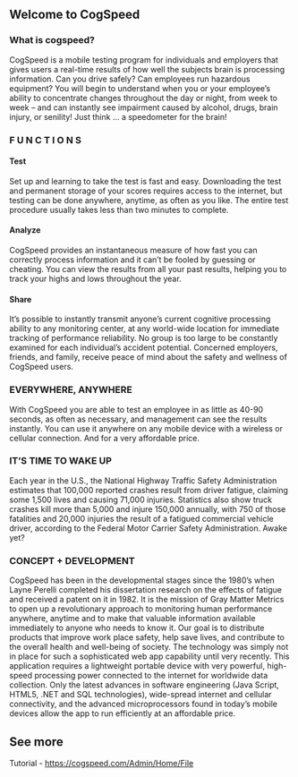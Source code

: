 ## Welcome to CogSpeed


### What is cogspeed?
CogSpeed is a mobile testing program for individuals and employers that gives users a real-time results of how well the subjects brain is processing information.
Can you drive safely? Can employees run hazardous equipment?
You will begin to understand when you or your employee’s ability to concentrate changes throughout the day or night, from week to week – and can instantly see impairment caused by alcohol, drugs, brain injury, or senility!
Just think … a speedometer for the brain!


### F U N C T I O N S

#### Test

Set up and learning to take the test is fast and easy. Downloading the test and permanent storage of your scores requires access to the internet, but testing can be done anywhere, anytime, as often as you like. The entire test procedure usually takes less than two minutes to complete.

#### Analyze

CogSpeed provides an instantaneous measure of how fast you can correctly process information and it can’t be fooled by guessing or cheating. You can view the results from all your past results, helping you to track your highs and lows throughout the year.

#### Share

It’s possible to instantly transmit anyone’s current cognitive processing ability to any monitoring center, at any world-wide location for immediate tracking of performance reliability. No group is too large to be constantly examined for each individual’s accident potential. Concerned employers, friends, and family, receive peace of mind about the safety and wellness of CogSpeed users.


### EVERYWHERE, ANYWHERE

With CogSpeed you are able to test an employee in as little as 40-90 seconds, as often as necessary, and management can see the results instantly. You can use it anywhere on any mobile device with a wireless or cellular connection. And for a very affordable price.


### IT’S TIME TO WAKE UP
Each year in the U.S., the National Highway Traffic Safety Administration estimates that 100,000 reported crashes result from driver fatigue, claiming some 1,500 lives and causing 71,000 injuries.
Statistics also show truck crashes kill more than 5,000 and injure 150,000 annually, with 750 of those fatalities and 20,000 injuries the result of a fatigued commercial vehicle driver, according to the Federal Motor Carrier Safety Administration.
Awake yet?


### CONCEPT + DEVELOPMENT
CogSpeed has been in the developmental stages since the 1980’s when Layne Perelli completed his dissertation research on the effects of fatigue and received a patent on it in 1982.
It is the mission of Gray Matter Metrics to open up a revolutionary approach to monitoring human performance anywhere, anytime and to make that valuable information available immediately to anyone who needs to know it. Our goal is to distribute products that improve work place safety, help save lives, and contribute to the overall health and well-being of society.
The technology was simply not in place for such a sophisticated web app capability until very recently. This application requires a lightweight portable device with very powerful, high-speed processing power connected to the internet for worldwide data collection. Only the latest advances in software engineering (Java Script, HTML5, .NET and SQL technologies), wide-spread internet and cellular connectivity, and the advanced microprocessors found in today’s mobile devices allow the app to run efficiently at an affordable price.


## See more
Tutorial - https://cogspeed.com/Admin/Home/File
